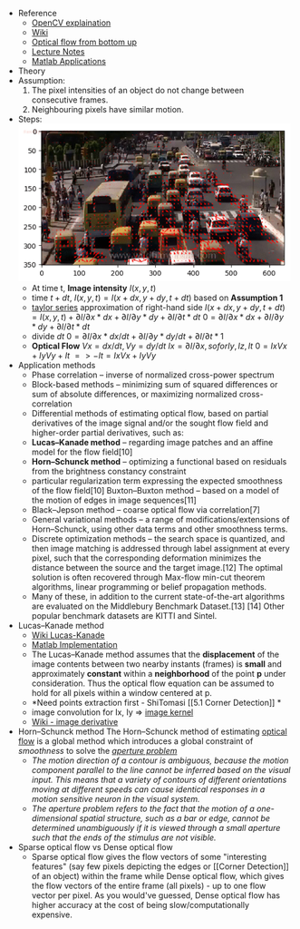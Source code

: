- Reference
	- [OpenCV explaination](https://docs.opencv.org/3.4/d4/dee/tutorial_optical_flow.html)
	- [Wiki](https://en.wikipedia.org/wiki/Optical_flow#:~:text=Optical%20flow%20or%20optic%20flow,brightness%20pattern%20in%20an%20image.)
	- [Optical flow from bottom up](https://nanonets.com/blog/optical-flow/)
	- [Lecture Notes](https://homes.cs.washington.edu/~shapiro/EE596/notes/Optical_Flow.pdf)
	- [Matlab Applications](https://www.mathworks.com/matlabcentral/fileexchange/17500-high-accuracy-optical-flow?s_tid=srchtitle)
- Theory
- Assumption:
  1. The pixel intensities of an object do not change between consecutive frames.
  2. Neighbouring pixels have similar motion.
- Steps:
  ![Sparse Optical Flow Arrow](/../assets/sparse_optical_flow_arrow.gif)
	- At time t, **Image intensity** $I(x,y,t)$
	- time $t+dt$, $I(x,y,t)=I(x+dx,y+dy,t+dt)$ based on **Assumption 1**
	- [taylor series](https://en.wikipedia.org/wiki/Taylor_series) approximation of right-hand side
	  	   $I(x+dx,y+dy,t+dt) = I(x,y,t) + \partial I/ \partial x * dx + \partial I/ \partial y * dy + \partial I/ \partial t * dt$
	  		$0 = \partial I/ \partial x * dx + \partial I/ \partial y * dy + \partial I/ \partial t * dt$
	- divide $dt$
	  	  $0 = \partial I/ \partial x * dx/dt + \partial I/ \partial y * dy/dt + \partial I/ \partial t * 1$
	- **Optical Flow** $Vx = dx/dt, Vy = dy/dt$
	  	   $Ix = \partial I/ \partial x, so for Iy, Iz, It$
	  		$0 = IxVx + IyVy + It$
	  		$=> -It = IxVx +IyVy$
- Application methods
	- Phase correlation – inverse of normalized cross-power spectrum
	- Block-based methods – minimizing sum of squared differences or sum of absolute differences, or maximizing normalized cross-correlation
	- Differential methods of estimating optical flow, based on partial derivatives of the image signal and/or the sought flow field and higher-order partial derivatives, such as:
	- **Lucas–Kanade method** – regarding image patches and an affine model for the flow field[10]
	- **Horn–Schunck method** – optimizing a functional based on residuals from the brightness constancy constraint
	- particular regularization term expressing the expected smoothness of the flow field[10]
	  Buxton–Buxton method – based on a model of the motion of edges in image sequences[11]
	- Black–Jepson method – coarse optical flow via correlation[7]
	- General variational methods – a range of modifications/extensions of Horn–Schunck, using other data terms and other smoothness terms.
	- Discrete optimization methods – the search space is quantized, and then image matching is addressed through label assignment at every pixel, such that the corresponding deformation minimizes the distance between the source and the target image.[12] The optimal solution is often recovered through Max-flow min-cut theorem algorithms, linear programming or belief propagation methods.
	- Many of these, in addition to the current state-of-the-art algorithms are evaluated on the Middlebury Benchmark Dataset.[13] [14] Other popular benchmark datasets are KITTI and Sintel.
- Lucas–Kanade method
	- [Wiki Lucas-Kanade](https://en.wikipedia.org/wiki/Lucas%E2%80%93Kanade_method)
	- [Matlab Implementation](https://www.mathworks.com/matlabcentral/fileexchange/48744-lucas-kanade-tutorial-example-1)
	- The Lucas–Kanade method assumes that the **displacement** of the image contents between two nearby instants (frames) is **small** and approximately **constant** within a **neighborhood** of the point **p** under consideration. Thus the optical flow equation can be assumed to hold for all pixels within a window centered at p.
	- *Need points extraction first - ShiTomasi [[5.1 Corner Detection]] *
	- image convolution for Ix, Iy => [image kernel](https://setosa.io/ev/image-kernels/)
	- [Wiki - image derivative](https://en.wikipedia.org/wiki/Image_derivative)
- Horn–Schunck method
  The Horn–Schunck method of estimating [optical flow](https://en.wikipedia.org/wiki/Optical_flow) is a global method which introduces a global constraint of *smoothness* to solve the *[aperture problem](https://en.wikipedia.org/wiki/Aperture_problem)*
	- *The motion direction of a contour is ambiguous, because the motion component parallel to the line cannot be inferred based on the visual input. This means that a variety of contours of different orientations moving at different speeds can cause identical responses in a motion sensitive neuron in the visual system.*
	- *The aperture problem refers to the fact that the motion of a one-dimensional spatial structure, such as a bar or edge, cannot be determined unambiguously if it is viewed through a small aperture such that the ends of the stimulus are not visible.*
- Sparse optical flow vs Dense optical flow
	- Sparse optical flow gives the flow vectors of some "interesting features" (say few pixels depicting the edges or [[Corner Detection]] of an object) within the frame while Dense optical flow, which gives the flow vectors of the entire frame (all pixels) - up to one flow vector per pixel. As you would've guessed, Dense optical flow has higher accuracy at the cost of being slow/computationally expensive.